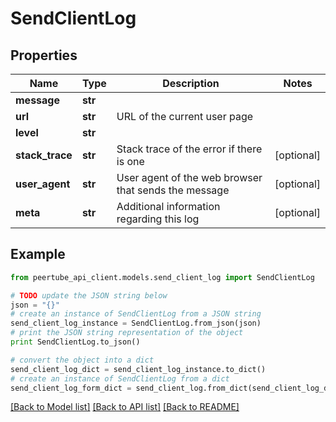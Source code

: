 # SendClientLog


## Properties
Name | Type | Description | Notes
------------ | ------------- | ------------- | -------------
**message** | **str** |  | 
**url** | **str** | URL of the current user page | 
**level** | **str** |  | 
**stack_trace** | **str** | Stack trace of the error if there is one | [optional] 
**user_agent** | **str** | User agent of the web browser that sends the message | [optional] 
**meta** | **str** | Additional information regarding this log | [optional] 

## Example

```python
from peertube_api_client.models.send_client_log import SendClientLog

# TODO update the JSON string below
json = "{}"
# create an instance of SendClientLog from a JSON string
send_client_log_instance = SendClientLog.from_json(json)
# print the JSON string representation of the object
print SendClientLog.to_json()

# convert the object into a dict
send_client_log_dict = send_client_log_instance.to_dict()
# create an instance of SendClientLog from a dict
send_client_log_form_dict = send_client_log.from_dict(send_client_log_dict)
```
[[Back to Model list]](../README.md#documentation-for-models) [[Back to API list]](../README.md#documentation-for-api-endpoints) [[Back to README]](../README.md)


